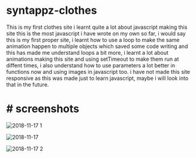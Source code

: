 # syntappz-clothes
This is my first clothes site i learnt quite a lot about javascript making this site this is the most javascript i have wrote on my own so far, i would say this is my first proper site, i learnt how to use a loop to make the same animation happen to multiple objects which saved some code writing and this has made me understand loops a bit more, i learnt a lot about animations making this site and using setTimeout to make them run at diffent times, i also understand how to use parameters a lot better in functions now and using images in javascript too. i have not made this site responsive as this was made just to learn javascript, maybe i will look into that in the future.


# # screenshots

![2018-11-17 1](https://user-images.githubusercontent.com/42116608/48666097-eca33f80-eab2-11e8-9894-817e1109ee64.png)

![2018-11-17](https://user-images.githubusercontent.com/42116608/48666099-eca33f80-eab2-11e8-920f-be63a2d82e0f.png)

![2018-11-17 2](https://user-images.githubusercontent.com/42116608/48666098-eca33f80-eab2-11e8-97fa-1466c586172d.png)


